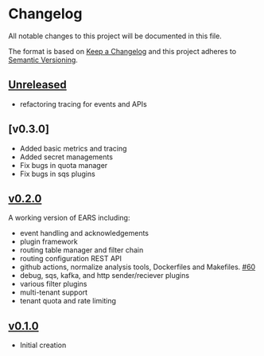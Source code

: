# Changelog
All notable changes to this project will be documented in this file.

The format is based on [Keep a Changelog](http://keepachangelog.com/en/1.0.0/)
and this project adheres to [Semantic Versioning](http://semver.org/spec/v2.0.0.html).

## [Unreleased]
- refactoring tracing for events and APIs

## [v0.3.0]
- Added basic metrics and tracing
- Added secret managements
- Fix bugs in quota manager
- Fix bugs in sqs plugins

## [v0.2.0]

A working version of EARS including:
- event handling and acknowledgements
- plugin framework
- routing table manager and filter chain
- routing configuration REST API  
- github actions, normalize analysis tools, Dockerfiles and Makefiles. [#60](https://github.com/xmidt-org/ears/pull/60)
- debug, sqs, kafka, and http sender/reciever plugins
- various filter plugins
- multi-tenant support
- tenant quota and rate limiting


## [v0.1.0]

* Initial creation

[Unreleased]: https://github.com/xmidt-org/ears/compare/v0.2.0..HEAD
[v0.2.0]: https://github.com/xmidt-org/ears/compare/v0.1.0...v0.2.0
[v0.1.0]: https://github.com/xmidt-org/ears/compare/aab401079d1826abe069f3f7e8516371a440bafc...v0.1.0
